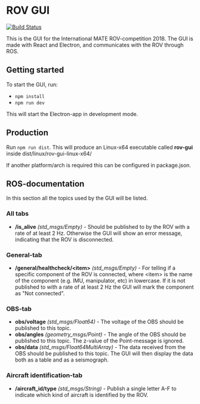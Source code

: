 # ROV GUI
[![Build Status](https://travis-ci.org/vortexntnu/rov-gui.svg?branch=master)](https://travis-ci.org/vortexntnu/rov-gui)

This is the GUI for the International MATE ROV-competition 2018.
The GUI is made with React and Electron, and communicates with the ROV through ROS.

## Getting started
To start the GUI, run:
* `npm install`
* `npm run dev`

This will start the Electron-app in development mode.

## Production
Run `npm run dist`.
This will produce an Linux-x64 executable called __rov-gui__ inside dist/linux/rov-gui-linux-x64/

If another platform/arch is required this can be configured in package.json.


## ROS-documentation
In this section all the topics used by the GUI will be listed.

### All tabs
* __/is_alive__ _(std_msgs/Empty)_ - Should be published to by the ROV with a rate of at least 2 Hz. Otherwise the GUI will show an error message, indicating that the ROV is disconnected.

### General-tab
* __/general/healthcheck/\<item>__ _(std_msgs/Empty)_ - For telling if a specific component of the ROV is connected, where \<item> is the name of the component (e.g. IMU, manipulator, etc) in lowercase. If it is not published to with a rate of at least 2 Hz the GUI will mark the component as "Not connected".

### OBS-tab
* __obs/voltage__ _(std_msgs/Float64)_ - The voltage of the OBS should be published to this topic.
* __obs/angles__ _(geometry_msgs/Point)_ - The angle of the OBS should be published to this topic. The z-value of the Point-message is ignored.
* __obs/data__ _(std_msgs/Float64MultiArray)_ - The data received from the OBS should be published to this topic. The GUI will then display the data both as a table and as a seismograph.

### Aircraft identification-tab
* __/aircraft_id/type__ _(std_msgs/String)_ - Publish a single letter A-F to indicate which kind of aircraft is identified by the ROV.
